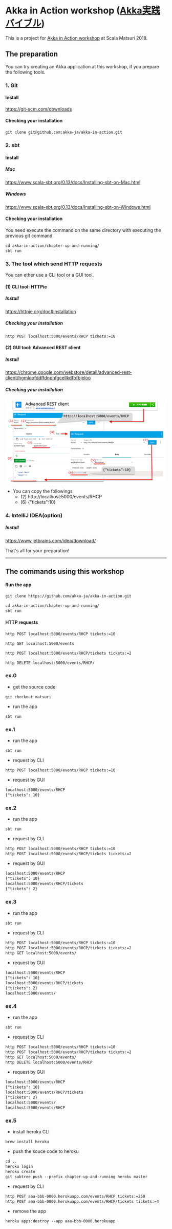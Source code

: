 Akka in Action workshop ([Akka実践バイブル](https://www.shoeisha.co.jp/book/detail/9784798153278))
=================

This is a project for [Akka in Action workshop](http://2018.scalamatsuri.org/en/candidates/YugoMaede_1/) at Scala Matsuri 2018.

## The preparation

You can try creating an Akka application at this workshop, if you prepare the following tools.

### 1. Git

#### Install
https://git-scm.com/downloads

#### Checking your installation

```
git clone git@github.com:akka-ja/akka-in-action.git
```

### 2. sbt
#### Install
##### Mac
https://www.scala-sbt.org/0.13/docs/Installing-sbt-on-Mac.html

##### Windows
https://www.scala-sbt.org/0.13/docs/Installing-sbt-on-Windows.html

#### Checking your installation
You need execute the command on the same directory with executing the previous git command.

```
cd akka-in-action/chapter-up-and-running/
sbt run
```

### 3. The tool which send HTTP requests

You can ether use a CLI tool or a GUI tool.

#### (1) CLI tool: HTTPie

##### Install
https://httpie.org/doc#installation

##### Checking your installation

```
http POST localhost:5000/events/RHCP tickets:=10
```

#### (2) GUI tool: Advanced REST client
##### Install
https://chrome.google.com/webstore/detail/advanced-rest-client/hgmloofddffdnphfgcellkdfbfbjeloo

##### Checking your installation

![](images/AdvancedRESTclient.png)

* You can copy the followings
    * (2) http://localhost:5000/events/RHCP
    * (6) {"tickets":10}

### 4. IntelliJ IDEA(option)
##### Install
https://www.jetbrains.com/idea/download/


That's all for your preparation!


----

## The commands using this workshop

#### Run the app
```
git clone https://github.com/akka-ja/akka-in-action.git
```

```
cd akka-in-action/chapter-up-and-running/
sbt run
```

#### HTTP requests
```
http POST localhost:5000/events/RHCP tickets:=10
```

```
http GET localhost:5000/events
```

```
http POST localhost:5000/events/RHCP/tickets tickets:=2
```

```
http DELETE localhost:5000/events/RHCP/
```

### ex.0
* get the source code
```
git checkout matsuri
```

* run the app
```
sbt run
```

### ex.1
* run the app
```
sbt run
```

* request by CLI

```
http POST localhost:5000/events/RHCP tickets:=10
```

* request by GUI

```
localhost:5000/events/RHCP
{"tickets": 10}
```

### ex.2
* run the app

```
sbt run
```

* request by CLI

```
http POST localhost:5000/events/RHCP tickets:=10
http POST localhost:5000/events/RHCP/tickets tickets:=2
```

* request by GUI

```
localhost:5000/events/RHCP
{"tickets": 10}
localhost:5000/events/RHCP/tickets
{"tickets": 2}
```

### ex.3
* run the app

```
sbt run
```

* request by CLI

```
http POST localhost:5000/events/RHCP tickets:=10
http POST localhost:5000/events/RHCP/tickets tickets:=2
http GET localhost:5000/events/
```

* request by GUI

```
localhost:5000/events/RHCP
{"tickets": 10}
localhost:5000/events/RHCP/tickets
{"tickets": 2}
localhost:5000/events/
```

### ex.4
* run the app

```
sbt run
```

* request by CLI

```
http POST localhost:5000/events/RHCP tickets:=10
http POST localhost:5000/events/RHCP/tickets tickets:=2
http GET localhost:5000/events/
http DELETE localhost:5000/events/RHCP
```

* request by GUI

```
localhost:5000/events/RHCP
{"tickets": 10}
localhost:5000/events/RHCP/tickets
{"tickets": 2}
localhost:5000/events/
localhost:5000/events/RHCP
```


### ex.5
* install heroku CLI

```
brew install heroku
```

* push the souce code to heroku
```
cd ..
heroku login
heroku create
git subtree push --prefix chapter-up-and-running heroku master
```

* request by CLI

```
http POST aaa-bbb-0000.herokuapp.com/events/RHCP tickets:=250
http POST aaa-bbb-0000.herokuapp.com/events/RHCP/tickets tickets:=4
```

* remove the app

```
heroku apps:destroy --app aaa-bbb-0000.herokuapp
```
